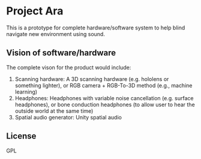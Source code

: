 # Project Ara
This is a prototype for complete hardware/software system to help blind navigate new environment using sound.

## Vision of software/hardware
The complete vison for the product would include:
1. Scanning hardware: A 3D scanning hardware (e.g. hololens or something lighter), or RGB camera + RGB-To-3D method (e.g., machine learning) 
2. Headphones: Headphones with variable noise cancellation (e.g. surface headphones), or bone conduction headphones (to allow user to hear the outside world at the same time)
3. Spatial audio generator: Unity spatial audio
  
## License
GPL 
